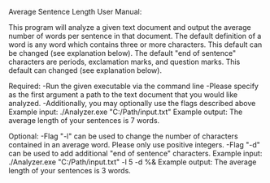 Average Sentence Length User Manual:

This program will analyze a given text document and output the average number of words per sentence in that document.
The default definition of a word is any word which contains three or more characters.  This default can be changed (see explanation below).
The default "end of sentence" characters are periods, exclamation marks, and question marks.  This default can changed (see explanation below).

Required:
-Run the given executable via the command line
-Please specify as the first argument a path to the text document that you would like analyzed.
-Additionally, you may optionally use the flags described above
Example input: ./Analyzer.exe "C:/Path/input.txt"
Example output: The average length of your sentences is 7 words.

Optional:
-Flag "-l" can be used to change the number of characters contained in an average word.  Please only use positive integers.
-Flag "-d" can be used to add additional "end of sentence" characters.
Example input: ./Analyzer.exe "C:/Path/input.txt" -l 5 -d %&
Example output: The average length of your sentences is 3 words.